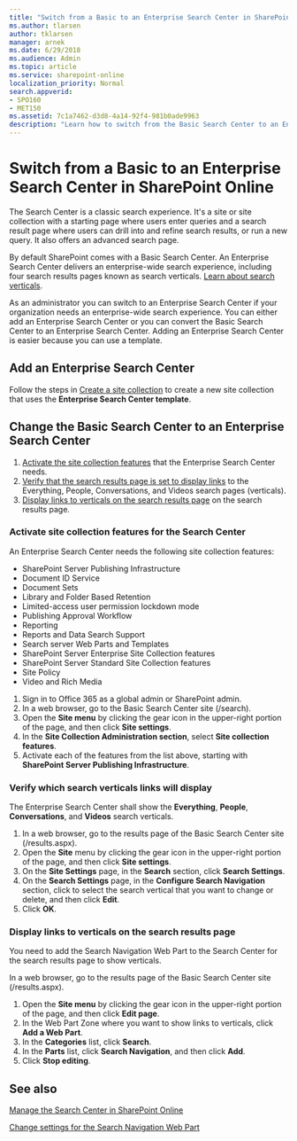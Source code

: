 ```yaml
---
title: "Switch from a Basic to an Enterprise Search Center in SharePoint Online"
ms.author: tlarsen
author: tklarsen
manager: arnek
ms.date: 6/29/2018
ms.audience: Admin
ms.topic: article
ms.service: sharepoint-online
localization_priority: Normal
search.appverid:
- SPO160
- MET150
ms.assetid: 7c1a7462-d3d8-4a14-92f4-981b0ade9963
description: "Learn how to switch from the Basic Search Center to an Enterprise Search Center."
---
```


# Switch from a Basic to an Enterprise Search Center in SharePoint Online

The Search Center is a classic search experience. It's a site or site collection with a starting page where users enter queries and a search result page where users can drill into and refine search results, or run a new query. It also offers an advanced search page.

By default SharePoint comes with a Basic Search Center. An Enterprise Search Center delivers an enterprise-wide search experience, including four search results pages known as search verticals. [Learn about search verticals](manage-search-center.md).

As an administrator you can switch to an Enterprise Search Center if your organization needs an enterprise-wide search experience. You can either add an Enterprise Search Center or you can convert the Basic Search Center to an Enterprise Search Center. Adding an Enterprise Search Center is easier because you can use a template.
 
  
## Add an Enterprise Search Center
Follow the steps in [Create a site collection](create-site-collection.md) to create a new site collection that uses the **Enterprise Search Center template**.

    
## Change the Basic Search Center to an Enterprise Search Center

1. [Activate the site collection features](#activate-site-collection-features-for-the-search-center) that the Enterprise Search Center needs.
2. [Verify that the search results page is set to display links](#verify-which-search-verticals-links-will-display) to the Everything, People, Conversations, and Videos search pages (verticals).
3. [Display links to verticals on the search results page](#display-links-to-verticals-on-the-search-results-page) on the search results page.

    
### Activate site collection features for the Search Center
An Enterprise Search Center needs the following site collection features:
- SharePoint Server Publishing Infrastructure
- Document ID Service
- Document Sets
- Library and Folder Based Retention
- Limited-access user permission lockdown mode
- Publishing Approval Workflow
- Reporting
- Reports and Data Search Support
- Search server Web Parts and Templates
- SharePoint Server Enterprise Site Collection features
- SharePoint Server Standard Site Collection features
- Site Policy
- Video and Rich Media

1. Sign in to Office 365 as a global admin or SharePoint admin.
2. In a web browser, go to the Basic Search Center site (<host name>/search).
3. Open the **Site menu** by clicking the gear icon in the upper-right portion of the page, and then click **Site settings**.
4. In the **Site Collection Administration section**, select **Site collection features**.
5. Activate each of the features from the list above, starting with **SharePoint Server Publishing Infrastructure**.

    
### Verify which search verticals links will display
The Enterprise Search Center shall show the **Everything**, **People**, **Conversations**, and **Videos** search verticals. 
1. In a web browser, go to the results page of the Basic Search Center site (<host name>/results.aspx).
2. Open the **Site** menu by clicking the gear icon in the upper-right portion of the page, and then click **Site settings**.
3. On the **Site Settings** page, in the **Search** section, click **Search Settings**.
4. On the **Search Settings** page, in the **Configure Search Navigation** section, click to select the search vertical that you want to change or delete, and then click **Edit**.
5. Click **OK**.

### Display links to verticals on the search results page
You need to add the Search Navigation Web Part to the Search Center for the search results page to show verticals. 

In a web browser, go to the results page of the Basic Search Center site (<host name>/results.aspx).
1. Open the **Site menu** by clicking the gear icon in the upper-right portion of the page, and then click **Edit page**.
2. In the Web Part Zone where you want to show links to verticals, click **Add a Web Part**.
3. In the **Categories** list, click **Search**.
4. In the **Parts** list, click **Search Navigation**, and then click **Add**.
5. Click **Stop editing**.


    
## See also

[Manage the Search Center in SharePoint Online](manage-search-center.md)
  
[Change settings for the Search Navigation Web Part](search-navigation-web-part.md)


